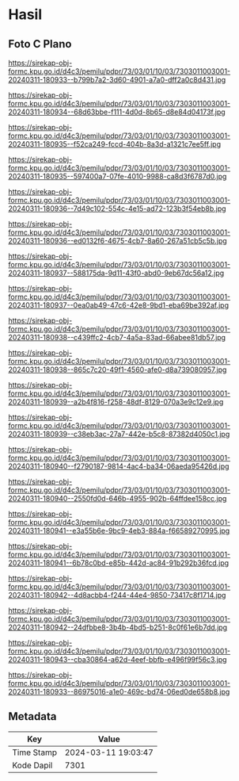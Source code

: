 # Hasil

## Foto C Plano

https://sirekap-obj-formc.kpu.go.id/d4c3/pemilu/pdpr/73/03/01/10/03/7303011003001-20240311-180933--b799b7a2-3d60-4901-a7a0-dff2a0c8d431.jpg

https://sirekap-obj-formc.kpu.go.id/d4c3/pemilu/pdpr/73/03/01/10/03/7303011003001-20240311-180934--68d63bbe-f111-4d0d-8b65-d8e84d04173f.jpg

https://sirekap-obj-formc.kpu.go.id/d4c3/pemilu/pdpr/73/03/01/10/03/7303011003001-20240311-180935--f52ca249-fccd-404b-8a3d-a1321c7ee5ff.jpg

https://sirekap-obj-formc.kpu.go.id/d4c3/pemilu/pdpr/73/03/01/10/03/7303011003001-20240311-180935--597400a7-07fe-4010-9988-ca8d3f6787d0.jpg

https://sirekap-obj-formc.kpu.go.id/d4c3/pemilu/pdpr/73/03/01/10/03/7303011003001-20240311-180936--7d49c102-554c-4e15-ad72-123b3f54eb8b.jpg

https://sirekap-obj-formc.kpu.go.id/d4c3/pemilu/pdpr/73/03/01/10/03/7303011003001-20240311-180936--ed0132f6-4675-4cb7-8a60-267a51cb5c5b.jpg

https://sirekap-obj-formc.kpu.go.id/d4c3/pemilu/pdpr/73/03/01/10/03/7303011003001-20240311-180937--588175da-9d11-43f0-abd0-9eb67dc56a12.jpg

https://sirekap-obj-formc.kpu.go.id/d4c3/pemilu/pdpr/73/03/01/10/03/7303011003001-20240311-180937--0ea0ab49-47c6-42e8-9bd1-eba69be392af.jpg

https://sirekap-obj-formc.kpu.go.id/d4c3/pemilu/pdpr/73/03/01/10/03/7303011003001-20240311-180938--c439ffc2-4cb7-4a5a-83ad-66abee81db57.jpg

https://sirekap-obj-formc.kpu.go.id/d4c3/pemilu/pdpr/73/03/01/10/03/7303011003001-20240311-180938--865c7c20-49f1-4560-afe0-d8a739080957.jpg

https://sirekap-obj-formc.kpu.go.id/d4c3/pemilu/pdpr/73/03/01/10/03/7303011003001-20240311-180939--a2b4f816-f258-48df-8129-070a3e9c12e9.jpg

https://sirekap-obj-formc.kpu.go.id/d4c3/pemilu/pdpr/73/03/01/10/03/7303011003001-20240311-180939--c38eb3ac-27a7-442e-b5c8-87382d4050c1.jpg

https://sirekap-obj-formc.kpu.go.id/d4c3/pemilu/pdpr/73/03/01/10/03/7303011003001-20240311-180940--f2790187-9814-4ac4-ba34-06aeda95426d.jpg

https://sirekap-obj-formc.kpu.go.id/d4c3/pemilu/pdpr/73/03/01/10/03/7303011003001-20240311-180940--2550fd0d-646b-4955-902b-64ffdee158cc.jpg

https://sirekap-obj-formc.kpu.go.id/d4c3/pemilu/pdpr/73/03/01/10/03/7303011003001-20240311-180941--e3a55b6e-9bc9-4eb3-884a-f66589270995.jpg

https://sirekap-obj-formc.kpu.go.id/d4c3/pemilu/pdpr/73/03/01/10/03/7303011003001-20240311-180941--6b78c0bd-e85b-442d-ac84-91b292b36fcd.jpg

https://sirekap-obj-formc.kpu.go.id/d4c3/pemilu/pdpr/73/03/01/10/03/7303011003001-20240311-180942--4d8acbb4-f244-44e4-9850-73417c8f1714.jpg

https://sirekap-obj-formc.kpu.go.id/d4c3/pemilu/pdpr/73/03/01/10/03/7303011003001-20240311-180942--24dfbbe8-3b4b-4bd5-b251-8c0f61e6b7dd.jpg

https://sirekap-obj-formc.kpu.go.id/d4c3/pemilu/pdpr/73/03/01/10/03/7303011003001-20240311-180943--cba30864-a62d-4eef-bbfb-e496f99f56c3.jpg

https://sirekap-obj-formc.kpu.go.id/d4c3/pemilu/pdpr/73/03/01/10/03/7303011003001-20240311-180933--86975016-a1e0-469c-bd74-06ed0de658b8.jpg


## Metadata

| Key        | Value               |
| ---------- | ------------------- |
| Time Stamp | 2024-03-11 19:03:47 |
| Kode Dapil | 7301                |



